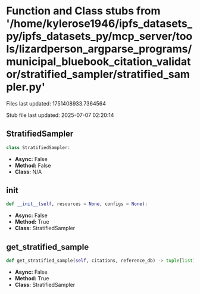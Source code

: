 # Function and Class stubs from '/home/kylerose1946/ipfs_datasets_py/ipfs_datasets_py/mcp_server/tools/lizardperson_argparse_programs/municipal_bluebook_citation_validator/stratified_sampler/stratified_sampler.py'

Files last updated: 1751408933.7364564

Stub file last updated: 2025-07-07 02:20:14

## StratifiedSampler

```python
class StratifiedSampler:
```
* **Async:** False
* **Method:** False
* **Class:** N/A

## __init__

```python
def __init__(self, resources = None, configs = None):
```
* **Async:** False
* **Method:** True
* **Class:** StratifiedSampler

## get_stratified_sample

```python
def get_stratified_sample(self, citations, reference_db) -> tuple[list]:
```
* **Async:** False
* **Method:** True
* **Class:** StratifiedSampler
